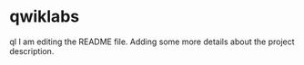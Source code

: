 # qwiklabs
ql
I am editing the README file. Adding some more details about the project description.

